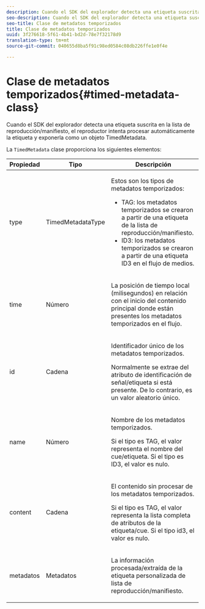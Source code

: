 ```yaml
---
description: Cuando el SDK del explorador detecta una etiqueta suscrita en la lista de reproducción/manifiesto, el reproductor intenta procesar automáticamente la etiqueta y exponerla como un objeto TimedMetadata.
seo-description: Cuando el SDK del explorador detecta una etiqueta suscrita en la lista de reproducción/manifiesto, el reproductor intenta procesar automáticamente la etiqueta y exponerla como un objeto TimedMetadata.
seo-title: Clase de metadatos temporizados
title: Clase de metadatos temporizados
uuid: 3f276618-5f61-4b41-bd2d-78e7f32178d9
translation-type: tm+mt
source-git-commit: 040655d8ba5f91c98ed0584c08db226ffe1e0f4e

---
```



# Clase de metadatos temporizados{#timed-metadata-class}

Cuando el SDK del explorador detecta una etiqueta suscrita en la lista de reproducción/manifiesto, el reproductor intenta procesar automáticamente la etiqueta y exponerla como un objeto TimedMetadata.

La `TimedMetadata` clase proporciona los siguientes elementos:

<table id="table_5827A0626EDC45F68DC3E7644F3EFF69"> 
 <thead> 
  <tr> 
   <th colname="col1" class="entry"> Propiedad </th> 
   <th colname="col02" class="entry"> Tipo </th> 
   <th colname="col2" class="entry"> Descripción </th> 
  </tr>
 </thead>
 <tbody> 
  <tr> 
   <td colname="col1"> <p>type </p> </td> 
   <td colname="col02"> <p><span class="codeph"> TimedMetadataType</span> </p> </td> 
   <td colname="col2"> <p>Estos son los tipos de metadatos temporizados: 
     <ul id="ul_E79C375A54C64BF09A927EE8983E98E3"> 
      <li id="li_F1907521CDBE47E282A87AF0A7A1477A">TAG: los metadatos temporizados se crearon a partir de una etiqueta de la lista de reproducción/manifiesto. </li> 
      <li id="li_5B0C0B0F247144709F86E6654A5AB500">ID3: los metadatos temporizados se crearon a partir de una etiqueta ID3 en el flujo de medios. </li> 
     </ul> </p> </td> 
  </tr> 
  <tr> 
   <td colname="col1"> <p>time </p> </td> 
   <td colname="col02"> <p>Número </p> </td> 
   <td colname="col2"> <p>La posición de tiempo local (milisegundos) en relación con el inicio del contenido principal donde están presentes los metadatos temporizados en el flujo. </p> </td> 
  </tr> 
  <tr> 
   <td colname="col1"> <p>id </p> </td> 
   <td colname="col02"> <p>Cadena </p> </td> 
   <td colname="col2"> <p>Identificador único de los metadatos temporizados. </p> <p>Normalmente se extrae del atributo de identificación de señal/etiqueta si está presente. De lo contrario, es un valor aleatorio único. </p> </td> 
  </tr> 
  <tr> 
   <td colname="col1"> <p>name </p> </td> 
   <td colname="col02"> <p>Número </p> </td> 
   <td colname="col2"> <p>Nombre de los metadatos temporizados. </p> <p>Si el tipo es TAG, el valor representa el nombre del cue/etiqueta. Si el tipo es ID3, el valor es nulo. </p> </td> 
  </tr> 
  <tr> 
   <td colname="col1"> <p>content </p> </td> 
   <td colname="col02"> <p>Cadena </p> </td> 
   <td colname="col2"> <p>El contenido sin procesar de los metadatos temporizados. </p> <p>Si el tipo es TAG, el valor representa la lista completa de atributos de la etiqueta/cue. Si el tipo id3, el valor es nulo. </p> </td> 
  </tr> 
  <tr> 
   <td colname="col1"> <p>metadatos </p> </td> 
   <td colname="col02"> <p><span class="codeph"> Metadatos</span> </p> </td> 
   <td colname="col2"> <p>La información procesada/extraída de la etiqueta personalizada de lista de reproducción/manifiesto. </p> </td> 
  </tr> 
 </tbody> 
</table>

